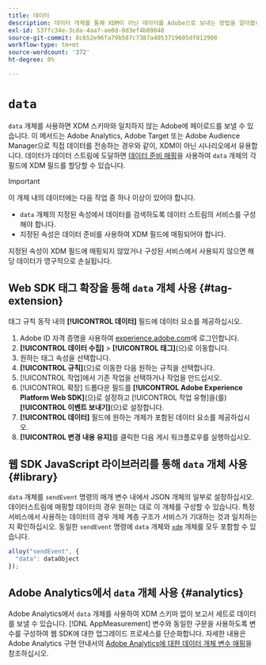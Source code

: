 ```yaml
---
title: 데이터
description: 데이터 개체를 통해 XDM이 아닌 데이터를 Adobe으로 보내는 방법을 알아봅니다.
exl-id: 537fc34e-3cda-4aa7-ae0d-0d3ef4b89848
source-git-commit: 8c652e96fa79b587c7387a4053719605df012908
workflow-type: tm+mt
source-wordcount: '372'
ht-degree: 0%

---
```



# `data`

`data` 개체를 사용하면 XDM 스키마와 일치하지 않는 Adobe에 페이로드를 보낼 수 있습니다. 이 메서드는 Adobe Analytics, Adobe Target 또는 Adobe Audience Manager으로 직접 데이터를 전송하는 경우와 같이, XDM이 아닌 시나리오에서 유용합니다. 데이터가 데이터 스트림에 도달하면 [데이터 준비 매핑](/help/data-prep/ui/mapping.md)을 사용하여 `data` 개체의 각 필드에 XDM 필드를 할당할 수 있습니다.

>[!IMPORTANT]
>
>이 개체 내의 데이터에는 다음 작업 중 하나 이상이 있어야 합니다.
>
>* `data` 개체의 지정된 속성에서 데이터를 검색하도록 데이터 스트림의 서비스를 구성해야 합니다.
>* 지정된 속성은 데이터 준비를 사용하여 XDM 필드에 매핑되어야 합니다.
>
>지정된 속성이 XDM 필드에 매핑되지 않았거나 구성된 서비스에서 사용되지 않으면 해당 데이터가 영구적으로 손실됩니다.

## Web SDK 태그 확장을 통해 `data` 개체 사용 {#tag-extension}

태그 규칙 동작 내의 **[!UICONTROL 데이터]** 필드에 데이터 요소를 제공하십시오.

1. Adobe ID 자격 증명을 사용하여 [experience.adobe.com](https://experience.adobe.com)에 로그인합니다.
1. **[!UICONTROL 데이터 수집]** > **[!UICONTROL 태그]**(으)로 이동합니다.
1. 원하는 태그 속성을 선택합니다.
1. **[!UICONTROL 규칙]**(으)로 이동한 다음 원하는 규칙을 선택합니다.
1. [!UICONTROL 작업]에서 기존 작업을 선택하거나 작업을 만드십시오.
1. [!UICONTROL 확장] 드롭다운 필드를 **[!UICONTROL Adobe Experience Platform Web SDK]**(으)로 설정하고 [!UICONTROL 작업 유형]을(를) **[!UICONTROL 이벤트 보내기]**(으)로 설정합니다.
1. **[!UICONTROL 데이터]** 필드에 원하는 개체가 포함된 데이터 요소를 제공하십시오.
1. **[!UICONTROL 변경 내용 유지]**&#x200B;를 클릭한 다음 게시 워크플로우를 실행하십시오.

## 웹 SDK JavaScript 라이브러리를 통해 `data` 개체 사용 {#library}

`data` 개체를 `sendEvent` 명령의 매개 변수 내에서 JSON 개체의 일부로 설정하십시오. 데이터스트림에 매핑할 데이터의 경우 원하는 대로 이 개체를 구성할 수 있습니다. 특정 서비스에서 사용하는 데이터의 경우 개체 계층 구조가 서비스가 기대하는 것과 일치하는지 확인하십시오. 동일한 `sendEvent` 명령에 `data` 개체와 [`xdm`](xdm.md) 개체를 모두 포함할 수 있습니다.

```javascript
alloy("sendEvent", {
  "data": dataObject
});
```

## Adobe Analytics에서 `data` 개체 사용 {#analytics}

Adobe Analytics에서 `data` 개체를 사용하여 XDM 스키마 없이 보고서 세트로 데이터를 보낼 수 있습니다. [!DNL AppMeasurement] 변수와 동일한 구문을 사용하도록 변수를 구성하여 웹 SDK에 대한 업그레이드 프로세스를 단순화합니다. 자세한 내용은 Adobe Analytics 구현 안내서의 [Adobe Analytics에 대한 데이터 개체 변수 매핑](https://experienceleague.adobe.com/en/docs/analytics/implementation/aep-edge/data-var-mapping)을 참조하십시오.
